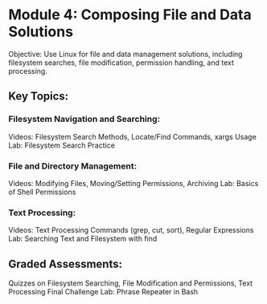 # Module 4: Composing File and Data Solutions

Objective: Use Linux for file and data management solutions, including filesystem searches, file modification, permission handling, and text processing.

## Key Topics:

### Filesystem Navigation and Searching:
Videos: Filesystem Search Methods, Locate/Find Commands, xargs Usage
Lab: Filesystem Search Practice

### File and Directory Management:
Videos: Modifying Files, Moving/Setting Permissions, Archiving
Lab: Basics of Shell Permissions

### Text Processing:
Videos: Text Processing Commands (grep, cut, sort), Regular Expressions
Lab: Searching Text and Filesystem with find

## Graded Assessments:
Quizzes on Filesystem Searching, File Modification and Permissions, Text Processing
Final Challenge Lab: Phrase Repeater in Bash
